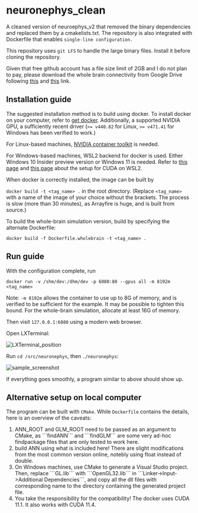 # neuronephys_clean
A cleaned version of neuroephys_v2 that removed the binary dependencies and replaced them by a cmakelists.txt.
The repository is also integrated with Dockerfile that enables ```single-line configuration.```

This repository uses ```git LFS``` to handle the large binary files. Install it before cloning the repository. 

Given that free github account has a file size limit of 2GB and I do not plan to pay, please download the whole brain connectivity from Google Drive following [this](https://drive.google.com/file/d/1AZ0BQPchTO6ox4L7q46hkCfSDCEGNA3z/view?usp=sharing) and [this](https://drive.google.com/file/d/1ixmnoQwt5Ih-XqgJtzK_x6tC_40fvFWU/view?usp=sharing) link.
## Installation guide
The suggested installation method is to build using docker. To install docker on your computer, refer to [get docker](https://docs.docker.com/get-docker/). 
Additionally, a supported NVIDIA GPU, a sufficiently recent driver (```>= v440.82``` for Linux, ```>= v471.41``` for Windows has been verified to work.)

For Linux-based machines, [NVIDIA container toolkit](https://docs.nvidia.com/datacenter/cloud-native/container-toolkit/install-guide.html) is needed.

For Windows-based machines, WSL2 backend for docker is used. Either Windows 10 Insider preview version or Windows 11 is needed. Refer to [this page](https://docs.nvidia.com/cuda/wsl-user-guide/index.html) and [this page](https://docs.microsoft.com/ja-jp/windows/ai/directml/gpu-cuda-in-wsl) about the setup for CUDA on WSL2. 

When docker is correctly installed, the image can be built by

```docker build -t <tag_name> .```
in the root directory. (Replace ```<tag_name>``` with a name of the image of your choice without the brackets. The process is slow (more than 30 minutes), as Arrayfire is huge, and is built from source.)

To build the whole-brain simulation version, build by specifying the alternate Dockerfile:

```docker build -f Dockerfile.wholebrain -t <tag_name> .```

## Run guide
With the configuration complete, run

```docker run -v /shm/dev:/dhm/dev -p 6080:80 --gpus all -m 8192m <tag_name>```

Note: ```-m 8192m``` allows the container to use up to 8G of memory, and is verified to be sufficient for the example. It may be possible to tighten this bound.
For the whole-brain simulation, allocate at least 16G of memory.

Then visit ```127.0.0.1:6080``` using a modern web browser.

Open LXTerminal:

![LXTerminal_position](find_LXTerminal.jpg)

Run ```cd /src/neuronephys```, then ```./neuronephys```:

![sample_screenshot](run_example.jpg)

If everything goes smoothly, a program similar to above should show up.

## Alternative setup on local computer
The program can be built with ```CMake```. While ```Dockerfile``` contains the details, here is an overview of the caveats: 
<ol>
  <li> ANN_ROOT and GLM_ROOT need to be passed as an argument to CMake, as ```findANN``` and ```findGLM``` are some very ad-hoc findpackage files that are only tested to work here. </li>
  <li> build ANN using what is included here! There are slight modifications from the most common version online, notebly using float instead of double. </li>
  <li> On Windows machines, use CMake to generate a Visual Studio project. Then, replace ```GL.lib``` with ```OpenGL32.lib``` in ```Linker->Input->Additional Dependencies```, and copy all the dll files with corresponding name to the directory containing the generated project file. </li>
  <li> You take the responsibility for the compatibility! The docker uses CUDA 11.1. It also works with CUDA 11.4.</li>
</ol>
  
